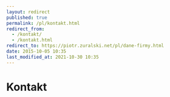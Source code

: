 ```yaml
---
layout: redirect
published: true
permalink: /pl/kontakt.html
redirect_from:
  - /kontakt/
  - /kontakt.html
redirect_to: https://piotr.zuralski.net/pl/dane-firmy.html
date: 2015-10-05 10:35
last_modified_at: 2021-10-30 10:35
---
```


# Kontakt
